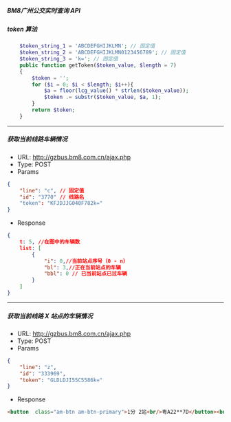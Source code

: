 ##### BM8广州公交实时查询 API


##### token 算法
```php
	$token_string_1 = 'ABCDEFGHIJKLMN'; // 固定值
    $token_string_2 = 'ABCDEFGHIJKLMN0123456789'; // 固定值
    $token_string_3 = 'k='; // 固定值
	public function getToken($token_value, $length = 7)
    {
        $token = '';
        for ($i = 0; $i < $length; $i++){
            $a = floor(lcg_value() * strlen($token_value));
            $token .= substr($token_value, $a, 1);
        }
        return $token;
    }
```

<hr>

##### 获取当前线路车辆情况
- URL: http://gzbus.bm8.com.cn/ajax.php
- Type: POST
- Params
```json
{
	"line": "c", // 固定值
	"id": "3770" // 线路名
	"token": "KFJDJJG040F782k="
}
```
- Response
```json
{
	t: 5, //在图中的车辆数
	list: [
		{
			"i": 0,//当前站点序号（0 - n）
			"bl": 3,//正在当前站点的车辆
			"bbl": 0 // 已当前站点已过车辆
		}
	]
}
```
<hr>

##### 获取当前线路 X 站点的车辆情况
- URL: http://gzbus.bm8.com.cn/ajax.php 
- Type: POST 
- Params
```json
{
	"line": "z",
	"id": "333969",
	"token": "GLDLDJI55C5586k="
}
```
- Response
```html
<button  class="am-btn am-btn-primary">1分 2站<br/>粤A22**7D</button><button  class="am-btn am-btn-primary">23分 13站<br/>粤A06**1D</button><button  class="am-btn am-btn-primary">31分 17站<br/>粤A05**9D</button>
```